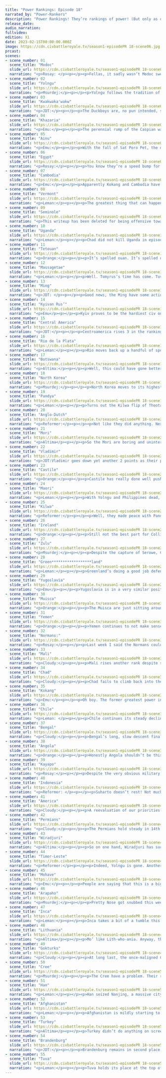 ```yaml
---
title: "Power Rankings: Episode 18"
narrated_by: "Power-Rankers"
description: "Power Rankings! They’re rankings of power! (But only as of the instant of the end of the previous episode, as these are not meant to be future predictions!) Power Rankings!"
release_date: 
audio_narration: 
fullvideo: 
edition: X1
date: 2023-02-15T00:00:00.000Z
image: https://cdn.civbattleroyale.tv/season1-episodePR 18-scene06.jpg
prcast: 
scenes:
- scene_number: 01
  scene_title: "Modoc"
  slide_url: https://cdn.civbattleroyale.tv/season1-episodePR 18-scene01.jpg
  narration: "<p>Rosay: </p><p></p><p>Fellas, it sadly wasn’t Modoc sweeping time. In fact there was no modoc sweeping, like at all. They had one decent defense against two powers not prepared for war a couple parts back. But that was it.</p><p></p><p>F</p>"
- scene_number: 02
  scene_title: "Yolngu"
  slide_url: https://cdn.civbattleroyale.tv/season1-episodePR 18-scene02.jpg
  narration: "<p>Msurdej:</p><p></p><p>Yolngu follows the tradition of the Australian civ that doesn’t do as well as its opposite comrade. Wonggu just never managed to settle as much as Windradyne, and eventually got conquered by their southeastern neighbors, and surprisingly, Timor-Leste. Yolngu goes into the night, lost and quickly forgotten.</p>"
- scene_number: 03
  scene_title: "Kwakwaka'wakw"
  slide_url: https://cdn.civbattleroyale.tv/season1-episodePR 18-scene03.jpg
  narration: "<p>JDT:</p><p></p><p>The Duckboys are, no pun intended, sitting ducks. Though they have gotten out of the pan of the Cree, they are now getting seared in the flames of the Gokturks. They’re down to 3 cities, all of which are liable to getting captured by early next part. Their army is dead, their production is shot, everything about their situation spells doom. It's actually quite remarkable how quickly they collapsed from mid-tier to dead. Prepare yourself for some grilled duck. </p>"
- scene_number: 04
  scene_title: "Khazaria"
  slide_url: https://cdn.civbattleroyale.tv/season1-episodePR 18-scene04.jpg
  narration: "<p>Emu:</p><p></p><p>The perennial rump of the Caspian wasn't sighted at all this part...... or last part, for that matter. It's not like we particularly need to see them to know how they're doing anyway. All I can really say about them is it's a good thing I got assigned  almost all civs like them given how busy I am this week.</p>"
- scene_number: 05
  scene_title: "Ainu"
  slide_url: https://cdn.civbattleroyale.tv/season1-episodePR 18-scene05.jpg
  narration: "<p>Emu:</p><p></p><p>With the fall of Sat Poro Pet, the dynamic trio is that much closer to becoming the dynamic duo. Someone has to be the victim every time a sleeping giant wakes up, like a redshirt dying to prove the threat of the week is serious. Ainu has taken the very brunt of the Gok revival, and even a heroic last-minute defense of their Hokkaido capital couldn't save them from being exiled to the place on the cylinder the AI hates most: Northern Honshu. Truly the most horrible of fates.</p>"
- scene_number: 06
  scene_title: "Egypt"
  slide_url: https://cdn.civbattleroyale.tv/season1-episodePR 18-scene06.jpg
  narration: "<p>Rosay:</p><p></p><p>You know they’re a speed bump for Turkey or Chad, I know they’re a speed bump for Turkey or Chad, We’ve all already lighted them up so hard they’ve become a nightlight, let’s move on.</p>"
- scene_number: 07
  scene_title: "Cambodia"
  slide_url: https://cdn.civbattleroyale.tv/season1-episodePR 18-scene07.jpg
  narration: "<p>Emu:</p><p></p><p>Apparently Kokang and Cambodia have actually been at war for quite a while, and I'm not sure whether it's impressive or sad that Cambodia isn't dead yet. They were the first civ to get rumped, and so far they've outlived 7 civs and seen 5 others join them in the city-state club. I think it's probably too early to say they'll live until Artillery for sure, but it's certainly not out of the question. It's not often that the fact Musketmen and Spearmen look kind of similar becomes relevant, but here we are.</p>"
- scene_number: 08
  scene_title: "Vermont"
  slide_url: https://cdn.civbattleroyale.tv/season1-episodePR 18-scene08.jpg
  narration: "<p>Leman:</p><p></p><p>The greatest thing that can happen for a bottom tier city-state is other civs doing worse than them. In Vermont’s case, that was Kwakwaka’wakw and Ainu, which resulted in a nice little bump for Vermont.</p>"
- scene_number: 09
  scene_title: "Seminole"
  slide_url: https://cdn.civbattleroyale.tv/season1-episodePR 18-scene09.jpg
  narration: "<p>This writeup has been deleted for being offensive towards certain peoples and subjects. The PR in question is being questioned for poor conduct. The Seminole will not get a write-up. We profusely apologize for the incident. </p>"
- scene_number: 10
  scene_title: "Uganda"
  slide_url: https://cdn.civbattleroyale.tv/season1-episodePR 18-scene10.jpg
  narration: "<p>Leman:</p><p></p><p>Chad did not kill Uganda in episode 18.</p>"
- scene_number: 11
  scene_title: "Tetouan"
  slide_url: https://cdn.civbattleroyale.tv/season1-episodePR 18-scene11.jpg
  narration: "<p>Orange:</p><p></p><p>It’s spelled ouan. It’s spelled ouan. It’s spelled ouan. It’s spelled ouan. It’s spelled ouan.</p><p></p><p>Tetuoan did well keeping the Malian offensive at bay, but the war has been a costly one.</p><p></p><p>Fuck.</p>"
- scene_number: 12
  scene_title: "Massagetae"
  slide_url: https://cdn.civbattleroyale.tv/season1-episodePR 18-scene12.jpg
  narration: "<p>Leman:</p><p></p><p>Well. Tomyrus’s time has come. Tuva isn’t going to declare war on the Permians to bail Massagetae out this time, because Tuva has also declared war! At least it's unlikely for Massagetae to die this episode, Asir is a bit of a trek for both of these invading powers, but it would be an incredible stroke of luck for Massagetae to finish this war in one piece.</p>"
- scene_number: 13
  scene_title: "Ming"
  slide_url: https://cdn.civbattleroyale.tv/season1-episodePR 18-scene13.jpg
  narration: "<p>JDT: </p><p></p><p>Good news, the Ming have some action! Bad news, it’s not the good kind! The Han have further commenced with their invasion and successfully taken Nanjing, with Fuzhou almost certain to follow. The Han reserves are a little exhausted, and there is a very strong fleet present to defend Shuntian and the Kyushu colonies, but the already marginal chances of Ming to become a competitor have evaporated completely. Now, the question is no longer if they can win, it’s how long will they live and who will reap the rewards.</p>"
- scene_number: 14
  scene_title: "Kyivan Rus’"
  slide_url: https://cdn.civbattleroyale.tv/season1-episodePR 18-scene14.jpg
  narration: "<p>Emu</p><p></p><p>Kyiv proves to be the hardiest civ on the cylinder, even if they're not the strongest. They keep resisting invasions by major powers, but they can't turn that defensive strength around and make any headway at all. This part, their Black Sea navy has somehow managed to fend off the mighty Turkey, keeping Olga's 3 city core intact as ever. I'm not sure how they do it, but I know whoever finally breaks this eastern bulwark will have proven they have what it takes to be a top contender in Europe.</p>"
- scene_number: 15
  scene_title: "Central America"
  slide_url: https://cdn.civbattleroyale.tv/season1-episodePR 18-scene15.jpg
  narration: "<p>JDT:</p><p></p><p>Centroamerica rises 3 in the rankings, mostly due to other powers getting bodied hard or people realizing that there are worse empires about. Morazon remains in his impenetrable coma. </p>"
- scene_number: 16
  scene_title: "Rio de la Plata"
  slide_url: https://cdn.civbattleroyale.tv/season1-episodePR 18-scene16.jpg
  narration: "<p>Leman:</p><p></p><p>Rio moves back up a handful of spots. Good for them, I guess. They didn’t do anything and I don’t really have anything to say.</p>"
- scene_number: 17
  scene_title: "Botswana"
  slide_url: https://cdn.civbattleroyale.tv/season1-episodePR 18-scene17.jpg
  narration: "<p>Altima:</p><p></p><p>Well, this could have gone better. Botswana loses a city this part, probably could have stopped that if they had mobilized their boats sooner. They may well flip it back with how thin the Zulu are on the ground, weird that the Zulu are so naval this run. Still, it looks like the Bots are themselves starting to thin out a bit, which isn’t a great sign for the war going forward.</p>"
- scene_number: 18
  scene_title: "North Korea"
  slide_url: https://cdn.civbattleroyale.tv/season1-episodePR 18-scene18.jpg
  narration: "<p>Msurdej:</p><p></p><p>North Korea moves to its highest point ever, due entirely to other countries being more messed up than theirs is currently. Yay for flying under the radar of the Han and Gokturks.</p>"
- scene_number: 19
  scene_title: "Pandya"
  slide_url: https://cdn.civbattleroyale.tv/season1-episodePR 18-scene19.jpg
  narration: "<p>Leman:</p><p></p><p>Turns out the Kilwa flip of Thootakudi was a complete fluke and Pandya goes back to sleepy mediocrity.</p>"
- scene_number: 20
  scene_title: "Anglo-Dutch"
  slide_url: https://cdn.civbattleroyale.tv/season1-episodePR 18-scene20.jpg
  narration: "<p>Reformer:</p><p></p><p>Not like they did anything. Next!</p>"
- scene_number: 21
  scene_title: "Mori"
  slide_url: https://cdn.civbattleroyale.tv/season1-episodePR 18-scene21.jpg
  narration: "<p>Altima</p><p></p><p>So the Mori are boring and uninteresting. They aren’t doing anything, and seem bent on continuing to do nothing despite their carpet. The most interesting thing they could do would be to declare on the Ainu and unify Japan for true- even as weak as the Mori military is, even as hellish as the geography would be, the Ainu army consists of two hookers and an eight ball. Knocking them over should be in the cards even for an AI. That wouldn’t really improve Mori’s position much, but it would at least make the map prettier, and it would at least be a slight positive direction compared to the stagnation at hand.</p>"
- scene_number: 22
  scene_title: "Vladimir"
  slide_url: https://cdn.civbattleroyale.tv/season1-episodePR 18-scene22.jpg
  narration: "<p>JDT:Vladimir goes down yet another 2 points as their position looks increasingly precarious, and their statline increasingly insufficient. They are sandwiched between the bear of the Permians and the bull of the Lithuanians, and unlike yesteryear they no longer have the leeway and manpower to cherry-pick stray cities off both of them. Production is ok, but all other stats are very mediocre. There increasingly seems to be no outs for Vsevolod, so I suppose he’s now leading a Vladi-meal for one power or another. </p>"
- scene_number: 23
  scene_title: "Castile"
  slide_url: https://cdn.civbattleroyale.tv/season1-episodePR 18-scene23.jpg
  narration: "<p>Orange:</p><p></p><p>Castile has really done well pushing the Irish out of Brittany, but they should watch out as Ireland does have the same boats now. They will be safe for a while, maybe they could try to grab Rotterdam while they still have the advantage.</p>"
- scene_number: 24
  scene_title: "Maori"
  slide_url: https://cdn.civbattleroyale.tv/season1-episodePR 18-scene24.jpg
  narration: "<p>Leman:</p><p></p><p>With Yolngu and Philippines dead, Maori finds itself as clearly the worst of the Austronesian civilizations. Wiradjuri has finally completely kicked Maori off the mainland of Australia, Indonesia and Timor-Leste are consolidating and pumping up their stats while Maori sort of just sits around trying not to bleed off even more cities to the yellow menace. They can’t even move east into the Pacific, because they’ll run right into Incan Polynesia. Maori are looking like they’re fresh out of options at this point. </p><p></p><p>On the bright side, Wiradjuri doesn’t seem incredibly capable of invading the Maori homeland, so I guess that’s worth a couple of ranks?</p>"
- scene_number: 25
  scene_title: "Kilwa"
  slide_url: https://cdn.civbattleroyale.tv/season1-episodePR 18-scene25.jpg
  narration: "<p>Reformer:</p><p></p><p>Well, they made peace with Pandya after they took their city back. Probably not a bad move. Caravels aren’t exactly what you want to use for cross-ocean campaigns. But a good sign of the kind of ambition Ali ibn al-Hassan still harbors! </p>"
- scene_number: 26
  scene_title: "Ireland"
  slide_url: https://cdn.civbattleroyale.tv/season1-episodePR 18-scene26.jpg
  narration: "<p>Orange:</p><p></p><p>Still not the best part for Collins, the Irish clearly weren’t built to be boatmen, instead deciding to send a variety of embarked units. Maybe they can hire that Kayapo privateer to help them retake Oviedo…</p>"
- scene_number: 27
  scene_title: "Zulu"
  slide_url: https://cdn.civbattleroyale.tv/season1-episodePR 18-scene27.jpg
  narration: "<p>Msurdej:</p><p></p><p>Despite the capture of Serowe, Cetshwayo ends up falling in the rank. I’d chalk this up to ranking static, that and the Zulu are probably not going to take any more cities.</p>"
- scene_number: 28
  scene_title: "Green******************land"
  slide_url: https://cdn.civbattleroyale.tv/season1-episodePR 18-scene28.jpg
  narration: "<p>Leman:</p><p></p><p>Greenland’s doing a good job defending from the American war machine, which is pretty impressive given that America still has the fifth largest army on the cylinder, and Greenland is hopelessly outclassed in just about every way. I think any hope of great Greenlandic fleets washing over the Eastern seaboard is long since over, so a stalwart defense is probably the best we can hope for from Hans. At least he’s delivering.</p>"
- scene_number: 29
  scene_title: "Yugoslavia"
  slide_url: https://cdn.civbattleroyale.tv/season1-episodePR 18-scene29.jpg
  narration: "<p>Emu</p><p></p><p>Yugoslavia is in a very similar position to their southern European twin the Normans, but with worse stats. They have a fair few weaker neighbors to pick on, but they're just..... not. Tito created a top 10-worthy empire with his opening moves, and then decided "welp, that's good enough, may as well just call it a day" and seemingly hasn't looked at the game since. Yugoslavia is a civ who'll always have people thinking that maybe they could wake up and make a real power of themselves, but they probably never will.</p>"
- scene_number: 30
  scene_title: "Muisca"
  slide_url: https://cdn.civbattleroyale.tv/season1-episodePR 18-scene30.jpg
  narration: "<p>Orange:</p><p></p><p>The Muisca are just sitting around after their little Central American conquest, which is not helping them. They need to actually buff up their cities already. Checking the stats, they have 13 cities, which is impressive, but have 149 production, less than half of that of Indonesia who has the same number of cities. What are they doing with all their land and citizens?</p>"
- scene_number: 31
  scene_title: "Yemen"
  slide_url: https://cdn.civbattleroyale.tv/season1-episodePR 18-scene31.jpg
  narration: "<p>Orange:</p><p></p><p>Yemen continues to not make sense. They are just barely in the top 20 in terms of stats, their expansion and wars have been minimal at best, they have about the same size army as number 3 civ Turkey (and with how empty their lands are it feels like Turkey’s numbers are tied up in all those carracks), and they’ve been maintaining a fairly high tech level as well. By all accounts it doesn’t make much sense. Anyways, C’MON ARWA ATTACK TURKEY ARABIA IS EMPTY AS FUCK!</p>"
- scene_number: 32
  scene_title: "Normans:"
  slide_url: https://cdn.civbattleroyale.tv/season1-episodePR 18-scene32.jpg
  narration: "<p>Rosay:</p><p></p><p>Last week I said the Normans could be cooking something up on Chad or Tetouan, seems like they're setting those two up to an extended dethaw while they try to find the last twinkie that they swore they didn't eat. Seems like the Normans developed one hell of a hate boner because they spent the entire part passive aggressively scheming against Botswana, who keep in mind, is on the opposite side of the continent. Normans could easily become a top 15 maybe even top 10 civ if they were to just invade an actual neighbor they could beat.</p>"
- scene_number: 33
  scene_title: "Mali"
  slide_url: https://cdn.civbattleroyale.tv/season1-episodePR 18-scene33.jpg
  narration: "<p>Cloudy:</p><p></p><p>Mali rises another rank despite somewhat fumbling the war against Tetouan, in the process failing to take a capital that we thought would surely fall. Still, Mali’s stats continue to improve, and this military failure could simply turn out to be a minor hiccup, as long as Sundiata remembers to send in another wave of units. </p>"
- scene_number: 34
  scene_title: "Chad"
  slide_url: https://cdn.civbattleroyale.tv/season1-episodePR 18-scene34.jpg
  narration: "<p>Cloudy:</p><p></p><p>Chad fails to climb back into the top 20 for another episode as their stats continue to stagnate and their neighbors remain un-invaded. Maybe we’ll reconsider if they invade Egypt, but no one’s holding their breath.</p>"
- scene_number: 35
  scene_title: "Kokang"
  slide_url: https://cdn.civbattleroyale.tv/season1-episodePR 18-scene35.jpg
  narration: "<p>Emu:</p><p></p><p>Oh boy. The former greatest power in SEA plummets 7 ranks as an unexpected contender from the south rocks up in galleons and frigates to lay waste to the Kokang coast. Their inland territories are safe for sure, but there's no shortage of valuable cities on the South China Sea coast. Olive Yang is not terribly navally inclined; one can only hope she'll be able to scrape up enough ships and land-based ranged units to mitigate the damage caused by the strongest fleet on the Cylinder. Overall, the chance of that is fairly slim. You heard it here first, folks: $KOK has gone soft.</p>"
- scene_number: 36
  scene_title: "Chile"
  slide_url: https://cdn.civbattleroyale.tv/season1-episodePR 18-scene36.jpg
  narration: "<p>Leman: </p><p></p><p>Chile continues its steady decline as their stats fail to climb much after they crushed Rio de la Plata, and Kayapo emerges as the clear number two of South America. Chile’s kind of always been overranked in the rankings compared to its rank on the stats sheet. For a while I expected the stats to catch up, but so far, they haven’t. So down, down Chile goes. Slowly, but steadily.</p>"
- scene_number: 37
  scene_title: "Bengal"
  slide_url: https://cdn.civbattleroyale.tv/season1-episodePR 18-scene37.jpg
  narration: "<p>Cloudy:</p><p></p><p>Bengal’s long, slow descent finally reversed a bit, just before they otherwise would have dropped out of the top 20. That’s not because Bengal actually did something—they didn’t—but because one of their biggest rivals, Kokang, fell even harder. Shujah-ud-Din shouldn’t get overconfident, though: Indonesia could probably fuck him up just as easily.</p>"
- scene_number: 38
  scene_title: "Angola"
  slide_url: https://cdn.civbattleroyale.tv/season1-episodePR 18-scene38.jpg
  narration: "<p>Orange:</p><p></p><p>Honestly Angola shouldn’t be this high, they should get back out of the top 20. They are really only here because us rankers still think they are the best of Africa. None of the African civs this mk are doing too spectacularly well, unlike all the previous mks, it seems this one is dominated by civs in Asia and North America. So because no one from Africa is doing super well, it means that Angola gets to be top of the pack, powerful civs are going to have more trouble fighting other powers then for a smaller power to become the leader of a continent with none. Kinda wish it was Yemen though, and they didn’t even start in Africa. </p>"
- scene_number: 39
  scene_title: "Kayapo"
  slide_url: https://cdn.civbattleroyale.tv/season1-episodePR 18-scene39.jpg
  narration: "<p>Rosay:</p><p></p><p>Despite the very obvious military deficiency, Kayapo is probably the second best civ on the South American Continent. This is mainly because A, Kayapos non-inca opponents are pretty demilitarized (‘cept for Chile but there's a decent gap between them); B: They got the jungles of the Amazon to protect them; and C, that big meaty science surplus is starting to pay dividends. Right now, Kayapo is the only civ to reach the industrial era and is a whopping 10 techs over the next most advanced civ! Soon we're going to start seeing Kayapo get industrial level navies and artillery that literally allows them to drop bombs on Inca from the safety of their own home and become more of a fortress than it already is. Just, please build up a military and invade Rio De La Plata.</p>"
- scene_number: 40
  scene_title: "Indonesia"
  slide_url: https://cdn.civbattleroyale.tv/season1-episodePR 18-scene40.jpg
  narration: "<p>Reformer: </p><p></p><p>Suharto doesn’t rest! Not much, anyway. He has Kokang in his mind next, and though Kokang certainly can put up more of a fight than Philippines ever could, the Indonesian navy is one of the strongest and most advanced on the cylinder, and it is only a matter of time until Kokang’s defenses crumble, and Suharto can begin to siege the coastline. What remains to be seen is how the war progresses from there, though. Kokang has plenty of land units, and plenty of production to keep replenishing the army. With the exception of Hainan (Muse), this war might devolve into a flipfest, which will certainly hurt Kokang, but wouldn’t help Indonesia all that much. The outcome remains to be seen!</p>"
- scene_number: 41
  scene_title: "America"
  slide_url: https://cdn.civbattleroyale.tv/season1-episodePR 18-scene41.jpg
  narration: "<p>Cloudy:</p><p></p><p>A reevaluation of our priorities in North America has caused us to drop America by five ranks, as they continue to not invade any of their vulnerable neighbors, and instead continue their unsuccessful invasion of Greenland. Their army dropped from the 2nd largest to 5th largest, and Arapaho bulked up its production, which could portend a military buildup. Also, Cree is ascendant. So does America deserve to be in the top 10? At the moment, definitely not, but the window for them to change that hasn’t closed yet.</p>"
- scene_number: 42
  scene_title: "Permians"
  slide_url: https://cdn.civbattleroyale.tv/season1-episodePR 18-scene42.jpg
  narration: "<p>Cloudy:</p><p></p><p>The Permians hold steady in 14th place despite the fact that they just declared a major war against their weaker neighbors the Massagetae. We expect a resounding victory from this war, given the production and tech difference between the two, but apparently we’re skeptical enough of the Permians that we want to actually see it first. Don’t count your chickens ‘till the hatch, and all that. </p>"
- scene_number: 43
  scene_title: "Wiradjuri"
  slide_url: https://cdn.civbattleroyale.tv/season1-episodePR 18-scene43.jpg
  narration: "<p>Altima:</p><p></p><p>So on one hand, Wiradjuri has successfully bunted the Maori off the mainland and even taken an island city from them. The war is still ongoing, and with the depleted Maori military, they might well be able to snag a few more islands in the coming part. On the other hand, their attempts to stop Timor-Leste from establishing a foothold in the graveyard of the Yolngu have utterly failed. Both sides are massing land forces in theater, but navally, T-L has a strong lead and may well be able to snag some coastal turf, especially now that the Yolngu are out of the way. This seems like a make-or-break part for Wiradjuri- can they bunt the invaders back to the sea and consolidate Australia, or will they be condemned to a slow grind of irrelevance?</p>"
- scene_number: 44
  scene_title: "Timor-Leste"
  slide_url: https://cdn.civbattleroyale.tv/season1-episodePR 18-scene44.jpg
  narration: "<p>Reformer:</p><p></p><p>Indeed, Yolngu is gone. Another weakling in the region crushed in search of glory. But war is not over. Wiradjuri seeks unification and security; Timor seeks glory and strength. Wiradjuri is too strong to challenge on land, but at sea the story is different. The Frigate is simply unmatched. We may see some coastal cities flip, but due to Wiradjuri numbers this would take plenty of effort, and considering these civs have been fighting for a while, I would consider it likely we’ll see a peace deal next part. </p>"
- scene_number: 45
  scene_title: "Mohave"
  slide_url: https://cdn.civbattleroyale.tv/season1-episodePR 18-scene45.jpg
  narration: "<p>Emu:</p><p></p><p>People are saying that this is a big part for Mohave, but I really don't buy it. They sniped a single low-pop city with not a lot in it, that's about all. At this point, the geography is such that they aren't really much of a contender in North America, Northern South America, *or* the Pacific. Their stats are good, but they have absolutely nothing to show for it except for the fact that they haven't been steamrolled into the dust yet. Their only real saving grace is that they have the Gate of the Sun. Irataba really should be finding himself a good 5 ranks lower.</p>"
- scene_number: 46
  scene_title: "Arapaho"
  slide_url: https://cdn.civbattleroyale.tv/season1-episodePR 18-scene46.jpg
  narration: "<p>Msurdej:</p><p></p><p>Pretty Nose got snubbed this week, as Willie Seaweed ends up giving away Agawesh to the Cree. Just as the city was about to be taken by the Arapaho army. Now, without a good way to the remnants of the Kwakwaka'wakw, Arapaho is going to have to find another civilization to pick on.</p>"
- scene_number: 47
  scene_title: "Inca"
  slide_url: https://cdn.civbattleroyale.tv/season1-episodePR 18-scene47.jpg
  narration: "<p>Leman:</p><p></p><p>Inca takes a bit of a tumble this episode as happiness problems plague the Incan empire, and cause major problems in Inca’s stats. We saw the revolts during the episode, but you may not have noticed that Inca lost 179 production! Which is a lot! It’s more production that their northern neighbor, Muisca, has in total. Perhaps spamming cities throughout Polynesia wasn’t the best idea? </p><p></p><p>Regardless, Inca holds on to their top 10 spot and is still a major force to be reckoned with. We’re confident they’ll be dealing with their happiness problems soon and be back on top shortly.</p>"
- scene_number: 48
  scene_title: "Lithuania"
  slide_url: https://cdn.civbattleroyale.tv/season1-episodePR 18-scene48.jpg
  narration: "<p>Altima</p><p></p><p>Mo’ like Lith-who-ania. Anyway, things are about the same for Gedimas as they have been for several parts now- strong enough stats, comparable to Brandenburg in most relevant areas (biggest difference is that Lith has more soldiers while Bran has more production), and generally being quite sleepy. For this sleepiness, and as a result of other fluctuations, they drop a rank. So it goes.</p>"
- scene_number: 49
  scene_title: "Gokturks"
  slide_url: https://cdn.civbattleroyale.tv/season1-episodePR 18-scene49.jpg
  narration: "<p>Cloudy:</p><p></p><p>At long last, the once-maligned Gokturks have decisively broken into the top 10, reclaiming a spot they have not held since episode 2. This episode featured a series of brilliant plays by Bumin Qaghan, from his successful embarked capture of the Ainu capital, to his subsequent declaration of war on an extremely vulnerable Kwakwaka’wakw, which could result in the capture of three additional cities. Furthermore, the Gokturks’ stats are now solidly top 10 material, and they aren’t even bad at science anymore, for the first time breaking into the top 15 there as well. So at this point, there’s simply no denying that they are a top contender in Asia.</p>"
- scene_number: 50
  scene_title: "Cree"
  slide_url: https://cdn.civbattleroyale.tv/season1-episodePR 18-scene50.jpg
  narration: "<p>Msurdej:</p><p></p><p>The Cree have a problem. Their recent conquests of Willie Seaweed’s capital and other cities have given them a MASSIVE boost in unhappiness. At -16, the Cree are the most unhappy civ on the cylinder. This is causing massive penalties to their science and production, despite a good population and the most cities.</p>"
- scene_number: 51
  scene_title: "Han"
  slide_url: https://cdn.civbattleroyale.tv/season1-episodePR 18-scene51.jpg
  narration: "<p>Leman:</p><p></p><p>Han seized Nanjing, a massive city and became the first civ to hit three capitals. (They also have Qocho’s capital of Qarakhoja, and, of course, their own, Chang’an). So, technically, Han is winning! They’ve got 58 more to go, but Han is off to a fantastic start and there’re plenty more easy capitals to grab nearby, like North Korea’s Pyongyang. Which, Wu, will get right on, right after he pushes Ming off of mainland Asia.</p>"
- scene_number: 52
  scene_title: "Afghanistan"
  slide_url: https://cdn.civbattleroyale.tv/season1-episodePR 18-scene52.jpg
  narration: "<p>Leman:</p><p></p><p>Afghanistan is mildly starting to worry me. Not because anything bad happened, they’re still an absolute stats monster. It’s because I’ve written, “Afghanistan didn’t do anything but their stats are absolutely insane,” like four times now. Which is a lot of times to write that. They’ve gotta wake up and do something if they want to keep these lofty heights. And what could Afghanistan do? Well, it may be a little late to eat Massagetae, I bet Tuva and Permians have that covered. But Pandya is still around and trash. Maybe go after those central Asian cities owned by Mohave, Tuva and Kokang? Maybe they can attack Bengal? There are a lot of opportunities still available to Afghanistan, Durrani just has to capitalize on them.</p>"
- scene_number: 53
  scene_title: "Turkey"
  slide_url: https://cdn.civbattleroyale.tv/season1-episodePR 18-scene53.jpg
  narration: "<p>Altima</p><p></p><p>Turkey didn’t do anything on screen this part. There are some things that can be said for them, like how the Egypt wars may get Turkey involved to finish what they started so long ago, or how they’ve rebuilt their army to at least be properly a peer to Yemen (seriously, Yemen’s military is randomly stronk for no reason). But really, this is mostly just a filler part as far as the Turks are concerned. Let’s wait and see what they get up to next.</p>"
- scene_number: 54
  scene_title: "Brandenburg"
  slide_url: https://cdn.civbattleroyale.tv/season1-episodePR 18-scene54.jpg
  narration: "<p>JDT:</p><p></p><p>Brandenburg remains in second place. I really don’t quite know what is left to be said about Fredrick Wilhelm, he just has a fucking monster of an empire. Good science, production, growth, a great 20000 strong military, 22 cities and growing, the only blemish on his record right now is -2 happiness. All that he needs to do to dominate the globe is to throw a dart towards one of his western neighbours. Of course, if he doesn’t do this soon he will begin stagnating, but with the heft of his empire, I doubt he won’t start scheming soon. </p>"
- scene_number: 55
  scene_title: "Tuva"
  slide_url: https://cdn.civbattleroyale.tv/season1-episodePR 18-scene55.jpg
  narration: "<p>Leman:</p><p></p><p>Tuva holds its place at the top of the power rankings, again, reminding everyone that Turkey being up here was a fluke and we were silly for doubting Tuva. With a massive production, only outdone by Afghanistan (who, I think, is in a golden age), 22 cities, the most population, a large military, solid science, it's clear to see why Tuva is keeping hold of its top spot after all these episodes. They even made a move, declaring war on Massagetae with their old nemesis the Permians. It’s obviously no question that the Massagetae are absolutely 100% completely screwed, the only question is, how will Massagetae’s six cities get divided up? Personally, I’m thinking 4 for Permians, 1 for Tuva, and 1 for Massagetae, just because of geography, but Tuva can absolutely prove me wrong.</p>"
---
```

